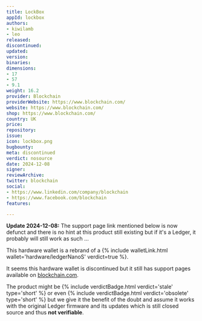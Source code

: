 ```yaml
---
title: LockBox
appId: lockbox
authors:
- kiwilamb
- leo
released: 
discontinued: 
updated: 
version: 
binaries: 
dimensions:
- 17
- 57
- 9.1
weight: 16.2
provider: Blockchain
providerWebsite: https://www.blockchain.com/
website: https://www.blockchain.com/
shop: https://www.blockchain.com/
country: UK
price: 
repository: 
issue: 
icon: lockbox.png
bugbounty: 
meta: discontinued
verdict: nosource
date: 2024-12-08
signer: 
reviewArchive: 
twitter: blockchain
social:
- https://www.linkedin.com/company/blockchain
- https://www.facebook.com/blockchain
features: 

---
```


**Update 2024-12-08:** The support page link mentioned below is now defunct and there is no hint at this product still existing but if it's a Ledger, it probably will still work as such ...

This hardware wallet is a rebrand of a {% include walletLink.html wallet='hardware/ledgerNanoS' verdict=true %}.

It seems this hardware wallet is discontinued but it still has support pages available on [blockchain.com](https://support.blockchain.com/hc/en-us/categories/360001092591-Lockbox).

The product might be {% include verdictBadge.html verdict='stale' type='short' %}
or even {% include verdictBadge.html verdict='obsolete' type='short' %} but we
give it the benefit of the doubt and assume it works with the original Ledger
firmware and its updates which is still closed source and thus **not verifiable**.